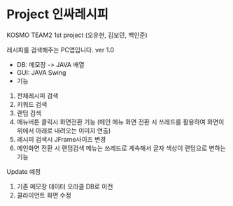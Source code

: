 # Project 인싸레시피
KOSMO TEAM2 1st project (오유현, 김보민, 백인준)

레시피를 검색해주는 PC앱입니다.
ver 1.0
- DB: 메모장 -> JAVA 배열
- GUI: JAVA Swing
- 기능
1) 전체레시피 검색
2) 키워드 검색
3) 랜덤 검색
4) 메뉴버튼 클릭시 화면전환 기능 
(메인 메뉴 화면 전환 시 쓰레드를 활용하여 화면이 위에서 아래로 내려오는 이미지 연출)
5) 레시피 검색시 JFrame사이즈 변경
6) 메인화면 전환 시 랜덤검색 메뉴는 쓰레드로 계속해서 글자 색상이 랜덤으로 변하는 기능

Update 예정
1) 기존 메모장 데이터 오라클 DB로 이전
2) 클라이언트 화면 수정
